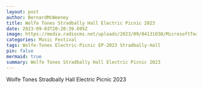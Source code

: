 ```yaml
---
layout: post
author: BernardMcWeeney
title: Wolfe Tones Stradbally Hall Electric Picnic 2023
date: 2023-09-03T20:20:39.695Z
image: https://media.radiocms.net/uploads/2023/09/04131030/MicrosoftTeams-image-41.jpg
categories: Music Festival
tags: Wolfe-Tones Electric-Picnic EP-2023 Stradbally-Hall
pin: false
mermaid: true
summary: Wolfe Tones Stradbally Hall Electric Picnic 2023
---
```

Wolfe Tones Stradbally Hall Electric Picnic 2023